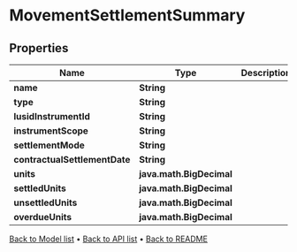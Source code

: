 

# MovementSettlementSummary


## Properties

| Name | Type | Description | Notes |
|------------ | ------------- | ------------- | -------------|
|**name** | **String** |  |  [optional] |
|**type** | **String** |  |  [optional] |
|**lusidInstrumentId** | **String** |  |  [optional] |
|**instrumentScope** | **String** |  |  [optional] |
|**settlementMode** | **String** |  |  [optional] |
|**contractualSettlementDate** | **String** |  |  [optional] |
|**units** | **java.math.BigDecimal** |  |  [optional] |
|**settledUnits** | **java.math.BigDecimal** |  |  [optional] |
|**unsettledUnits** | **java.math.BigDecimal** |  |  [optional] |
|**overdueUnits** | **java.math.BigDecimal** |  |  [optional] |



[Back to Model list](../README.md#documentation-for-models) &#8226; [Back to API list](../README.md#documentation-for-api-endpoints) &#8226; [Back to README](../README.md)


